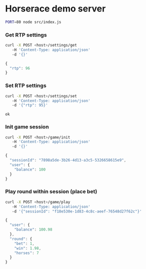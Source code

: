 # Horserace demo server
```bash
PORT=80 node src/index.js
```

### Get RTP settings
```bash
curl -X POST <host>/settings/get
   -H 'Content-Type: application/json'
   -d '{}'
```
```javascript
{
  "rtp": 96
}
```
### Set RTP settings
```bash
curl -X POST <host>/settings/set
   -H 'Content-Type: application/json'
   -d '{"rtp": 95}'
```
```
ok
```

### Init game session
```bash
curl -X POST <host>/game/init
   -H 'Content-Type: application/json'
   -d '{}'
```
```javascript
{
  "sessionId": "7898a5de-3b26-4d13-a3c5-5326658615e9",
  "user": {
    "balance": 100
  }
}
```

### Play round within session (place bet)
```bash
curl -X POST <host>/game/play
   -H 'Content-Type: application/json'
   -d '{"sessionId": "f18e530e-1d83-4c8c-aeef-76548d27f62c"}'
```
```javascript
{
  "user": {
    "balance": 100.98
  },
  "round": {
    "bet": 1,
    "win": 1.98,
    "horses": 7
  }
}
```